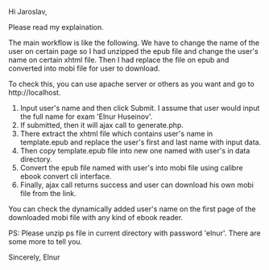 Hi Jaroslav,

Please read my explaination.

The main workflow is like the following.
We have to change the name of the user on certain page so I had unzipped the epub file and change the user's name on certain xhtml file.
Then I had replace the file on epub and converted into mobi file for user to download.

To check this, you can use apache server or others as you want and go to http://localhost.
1. Input user's name and then click Submit. I assume that user would input the full name for exam 'Elnur Huseinov'.
2. If submitted, then it will ajax call to generate.php.
3. There extract the xhtml file which contains user's name in template.epub and replace the user's first and last name with input data.
4. Then copy template.epub file into new one named with user's in data directory.
5. Convert the epub file named with user's into mobi file using calibre ebook convert cli interface.
6. Finally, ajax call returns success and user can download his own mobi file from the link.

You can check the dynamically added user's name on the first page of the downloaded mobi file with any kind of ebook reader.

PS: Please unzip ps file in current directory with password 'elnur'. There are some more to tell you.

Sincerely,
Elnur